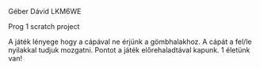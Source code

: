 Géber Dávid       LKM6WE

Prog 1 scratch project

A játék lényege hogy a cápával ne érjünk a gömbhalakhoz. A cápát a fel/le nyilakkal tudjuk mozgatni. Pontot a játék előrehaladtával kapunk. 1 életünk van!
